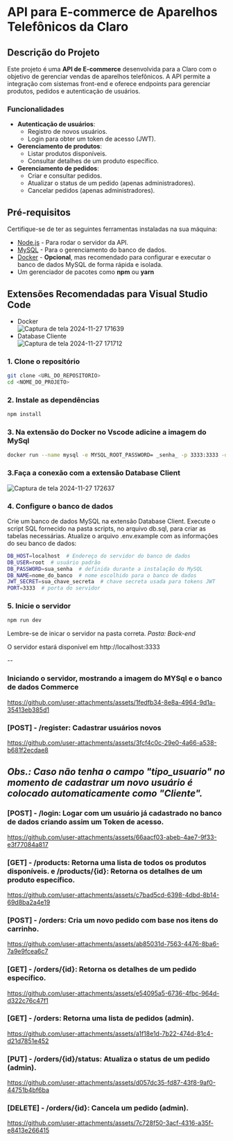 # API para E-commerce de Aparelhos Telefônicos da Claro

## Descrição do Projeto

Este projeto é uma **API de E-commerce** desenvolvida para a Claro com o objetivo de gerenciar vendas de aparelhos telefônicos. A API permite a integração com sistemas front-end e oferece endpoints para gerenciar produtos, pedidos e autenticação de usuários.

### Funcionalidades

- **Autenticação de usuários**:
  - Registro de novos usuários.
  - Login para obter um token de acesso (JWT).
- **Gerenciamento de produtos**:
  - Listar produtos disponíveis.
  - Consultar detalhes de um produto específico.
- **Gerenciamento de pedidos**:
  - Criar e consultar pedidos.
  - Atualizar o status de um pedido (apenas administradores).
  - Cancelar pedidos (apenas administradores).

## Pré-requisitos

Certifique-se de ter as seguintes ferramentas instaladas na sua máquina:

- [Node.js](https://nodejs.org/) - Para rodar o servidor da API.
- [MySQL](https://www.mysql.com/) - Para o gerenciamento do banco de dados.
- [Docker](https://www.docker.com/)  - **Opcional**, mas recomendado para configurar e executar o banco de dados MySQL de forma rápida e isolada.
- Um gerenciador de pacotes como **npm** ou **yarn**

## Extensões Recomendadas para Visual Studio Code

- Docker       
  ![Captura de tela 2024-11-27 171639](https://github.com/user-attachments/assets/38e79199-46d8-4807-8210-e919ad33ba32)
- Database Cliente    
![Captura de tela 2024-11-27 171712](https://github.com/user-attachments/assets/c3571b49-aedf-4562-8cf2-116e758e61d6)

### 1. Clone o repositório

```bash
git clone <URL_DO_REPOSITORIO>
cd <NOME_DO_PROJETO>
```

### 2. Instale as dependências

```bash
npm install
```
### 3. Na extensão do Docker no Vscode adicine a imagem do MySql

```bash
docker run --name mysql -e MYSQL_ROOT_PASSWORD= _senha_ -p 3333:3333 -d mysql:5.7
```
### 3.Faça a conexão com a extensão Database Client
![Captura de tela 2024-11-27 172637](https://github.com/user-attachments/assets/2ab83dc5-85ac-45ed-b881-e4bfafc837fc)

### 4. Configure o banco de dados

Crie um banco de dados MySQL na extensão Database Client. Execute o script SQL fornecido na pasta scripts, no arquivo db.sql, para criar as tabelas necessárias. Atualize o arquivo .env.example com as informações do seu banco de dados:

```bash
DB_HOST=localhost  # Endereço do servidor do banco de dados
DB_USER=root  # usuário padrão
DB_PASSWORD=sua_senha  # definida durante a instalação do MySQL
DB_NAME=nome_do_banco  # nome escolhido para o banco de dados
JWT_SECRET=sua_chave_secreta  # chave secreta usada para tokens JWT
PORT=3333  # porta do servidor
```

### 5. Inicie o servidor

```bash
npm run dev
```

Lembre-se de inicar o servidor na pasta correta. _Pasta: Back-end_

O servidor estará disponível em http://localhost:3333

--
### Iniciando o servidor, mostrando a imagem do MYSql e o banco de dados Commerce
https://github.com/user-attachments/assets/1fedfb34-8e8a-4964-9d1a-35413eb385d1

### [POST] - /register: Cadastrar usuários novos 
https://github.com/user-attachments/assets/3fcf4c0c-29e0-4a66-a538-b681f2ecdae8

_Obs.: Caso não tenha o campo "tipo_usuario" no momento de cadastrar um novo usuário é colocado automaticamente como "Cliente"._
--

### [POST] - /login: Logar com um usuário já cadastrado no banco de dados criando assim um Token de acesso.
https://github.com/user-attachments/assets/66aacf03-abeb-4ae7-9f33-e3f77084a817


### [GET] - /products: Retorna uma lista de todos os produtos disponíveis. e /products/{id}: Retorna os detalhes de um produto específico.

https://github.com/user-attachments/assets/c7bad5cd-6398-4dbd-8b14-69d8ba2a4e19


### [POST] - /orders: Cria um novo pedido com base nos itens do carrinho.
https://github.com/user-attachments/assets/ab85031d-7563-4476-8ba6-7a9e9fcea6c7


### [GET] - /orders/{id}: Retorna os detalhes de um pedido específico.
https://github.com/user-attachments/assets/e54095a5-6736-4fbc-964d-d322c76c47f1


### [GET] - /orders: Retorna uma lista de pedidos (admin).
https://github.com/user-attachments/assets/a1f18e1d-7b22-474d-81c4-d21d7851e452


### [PUT] - /orders/{id}/status: Atualiza o status de um pedido (admin).
https://github.com/user-attachments/assets/d057dc35-fd87-43f8-9af0-44751b4bf6ba


### [DELETE] - /orders/{id}: Cancela um pedido (admin).
https://github.com/user-attachments/assets/7c728f50-3acf-4316-a35f-e8413e266415









